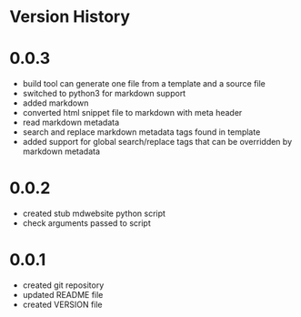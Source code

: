 # Version History

# 0.0.3

* build tool can generate one file from a template and a source file
* switched to python3 for markdown support
* added markdown
* converted html snippet file to markdown with meta header
* read markdown metadata
* search and replace markdown metadata tags found in template
* added support for global search/replace tags that can be overridden by markdown metadata

# 0.0.2

* created stub mdwebsite python script
* check arguments passed to script

# 0.0.1

* created git repository
* updated README file
* created VERSION file
